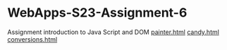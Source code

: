 
# WebApps-S23-Assignment-6
Assignment introduction to Java Script and DOM
<a href ="https://github.com/44-563-Web-Apps-S23/44563-webapps-s23-assignment6-kommineni469/painter.html">painter.html</a>
<a href ="https://github.com/44-563-Web-Apps-S23/44563-webapps-s23-assignment6-kommineni469/candy.html">candy.html</a>
<a href ="https://github.com/44-563-Web-Apps-S23/44563-webapps-s23-assignment6-kommineni469/conversions.html">conversions.html</a>
